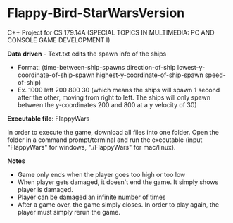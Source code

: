 # Flappy-Bird-StarWarsVersion
C++ Project for CS 179.14A (SPECIAL TOPICS IN MULTIMEDIA: PC AND CONSOLE GAME DEVELOPMENT I)

**Data driven** - Text.txt edits the spawn info of the ships 
* Format: (time-between-ship-spawns direction-of-ship lowest-y-coordinate-of-ship-spawn highest-y-coordinate-of-ship-spawn speed-of-ship)
* Ex. 1000 left 200 800 30 (which means the ships will spawn 1 second after the other, moving from right to left. The ships will only spawn between the y-coordinates 200 and 800 at a y velocity of 30)

**Executable file**: FlappyWars

In order to execute the game, download all files into one folder. Open the folder in a command prompt/terminal and run the executable (input "FlappyWars" for windows, "./FlappyWars" for mac/linux).

**Notes**

* Game only ends when the player goes too high or too low
* When player gets damaged, it doesn't end the game. It simply shows player is damaged.
* Player can be damaged an infinite number of times
* After a game over, the game simply closes. In order to play again, the player must simply rerun the game.
